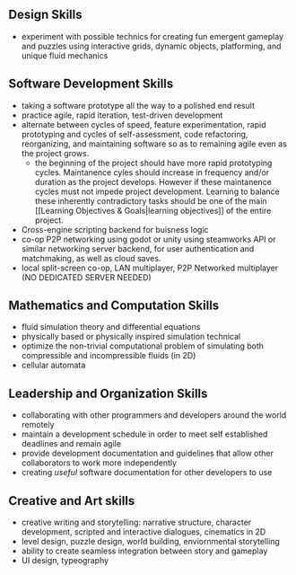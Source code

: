 Design Skills
--
- experiment with possible technics for creating fun emergent gameplay and puzzles using interactive grids, dynamic objects, platforming, and unique fluid mechanics


Software Development Skills
--
- taking a software prototype all the way to a polished end result
- practice agile, rapid iteration, test-driven development
- alternate between cycles of speed, feature experimentation, rapid prototyping and cycles of self-assessment, code refactoring, reorganizing, and maintaining software so as to remaining agile even as the project grows.  
	- the beginning of the project should have more rapid prototyping cycles.  Maintanence cyles should increase in frequency and/or duration as the project develops.  However if these maintanence cycles must not impede project development.  Learning to balance these inherently contradictory tasks should be one of the main [[Learning Objectives & Goals|learning objectives]] of the entire project.
- Cross-engine scripting backend for buisness logic
- co-op P2P networking using godot or unity using steamworks API or similar networking server backend, for user authentication and matchmaking, as well as cloud saves.
- local split-screen co-op, LAN multiplayer, P2P Networked multiplayer (NO DEDICATED SERVER NEEDED)


Mathematics and Computation Skills
--
- fluid simulation theory and differential equations
- physically based or physically inspired simulation technical
- optimize the non-trivial computational problem of simulating both compressible and incompressible fluids (in 2D)
- cellular automata


Leadership and Organization Skills
--
- collaborating with other programmers and developers around the world remotely 
- maintain a development schedule in order to meet self established deadlines and remain agile
- provide development documentation and guidelines that allow other collaborators to work more independently 
- creating _useful_ software documentation for other developers to use


Creative and Art skills
--
- creative writing and storytelling: narrative structure, character development, scripted and interactive dialogues, cinematics in 2D
- level design, puzzle design, world building, enviornmental storytelling
- ability to create seamless integration between story and gameplay
- UI design, typeography 